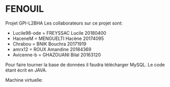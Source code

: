 # FENOUIL
Projet GPI-L2BHA
Les collaborateurs sur ce  projet  sont:
- Lucile98-ode = FREYSSAC Lucile 20180400
- HaceneM = MENGUELTI Hacène 20174095
- Chrabou = BNIK Bouchra 20171919
- amrx12 = ROUX Amandine 20184369
- Avicenne-b = GHAZOUANI Bilal 20163120

Pour faire tourner la base de données il faudra télécharger MySQL.
Le code étant écrit en JAVA.


Machine virtuelle:
